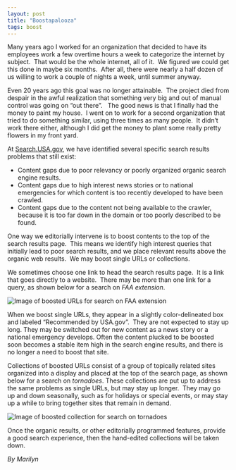 ```yaml
---
layout: post
title: "Boostapalooza"
tags: boost
---
```

<p>Many years ago I worked for an organization that decided to have its employees work a few overtime hours a week to categorize the internet by subject.  That would be the whole internet, all of it.  We figured we could get this done in maybe six months.  After all, there were nearly a half dozen of us willing to work a couple of nights a week, until summer anyway.</p>
<p>Even 20 years ago this goal was no longer attainable.  The project died from despair in the awful realization that something very big and out of manual control was going on &#8220;out there&#8221;.   The good news is that I finally had the money to paint my house.  I went on to work for a second organization that tried to do something similar, using three times as many people.  It didn’t work there either, although I did get the money to plant some really pretty flowers in my front yard.</p>
<p>At <a href="http://search.usa.gov/">Search.USA.gov</a>, we have identified several specific search results problems that still exist:</p>
<ul><li>Content gaps due to poor relevancy or poorly organized organic search engine results.</li>
<li>Content gaps due to high interest news stories or to national emergencies for which content is too recently developed to have been crawled.</li>
<li>Content gaps due to the content not being available to the crawler, because it is too far down in the domain or too poorly described to be found.</li>
</ul><p>One way we editorially intervene is to boost contents to the top of the search results page.  This means we identify high interest queries that initially lead to poor search results, and we place relevant results above the organic web results.  We may boost single URLs or collections.</p>
<p>We sometimes choose one link to head the search results page.  It is a link that goes directly to a website.  There may be more than one link for a query, as shown below for a search on <em>FAA extension</em>.</p>
<p><img class="img-polaroid" class="img-polaroid" alt="Image of boosted URLs for search on FAA extension" src="http://f22818b4dfc10241d8a3-f1564c64756a8cfee25b6b19953b1d23.r31.cf2.rackcdn.com/tumblr_lprsj6Zt6D1qid15q.png"/></p>
<p>When we boost single URLs, they appear in a slightly color-delineated box and labeled &#8220;Recommended by USA.gov&#8221;.  They are not expected to stay up long. They may be switched out for new content as a news story or a national emergency develops. Often the content plucked to be boosted soon becomes a stable item high in the search engine results, and there is no longer a need to boost that site.</p>
<p>Collections of boosted URLs consist of a group of topically related sites organized into a display and placed at the top of the search page, as shown below for a search on <em>tornadoes</em>. These collections are put up to address the same problems as single URLs, but may stay up longer.  They may go up and down seasonally, such as for holidays or special events, or may stay up a while to bring together sites that remain in demand.</p>
<p><img class="img-polaroid" class="img-polaroid" alt="Image of boosted collection for search on tornadoes" src="http://f22818b4dfc10241d8a3-f1564c64756a8cfee25b6b19953b1d23.r31.cf2.rackcdn.com/tumblr_lprtutmUGc1qid15q.jpg"/></p>
<p>Once the organic results, or other editorially programmed features, provide a good search experience, then the hand-edited collections will be taken down.</p>
<p><em>By Marilyn</em></p>

